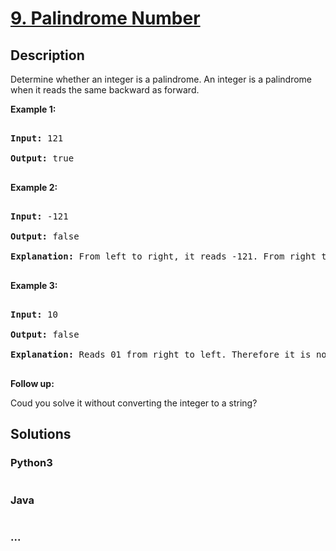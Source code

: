 # [9. Palindrome Number](https://leetcode.com/problems/palindrome-number)

## Description
<p>Determine whether an integer is a palindrome. An integer&nbsp;is&nbsp;a&nbsp;palindrome when it&nbsp;reads the same backward as forward.</p>



<p><strong>Example 1:</strong></p>



<pre>

<strong>Input:</strong> 121

<strong>Output:</strong> true

</pre>



<p><strong>Example 2:</strong></p>



<pre>

<strong>Input:</strong> -121

<strong>Output:</strong> false

<strong>Explanation:</strong> From left to right, it reads -121. From right to left, it becomes 121-. Therefore it is not a palindrome.

</pre>



<p><strong>Example 3:</strong></p>



<pre>

<strong>Input:</strong> 10

<strong>Output:</strong> false

<strong>Explanation:</strong> Reads 01 from right to left. Therefore it is not a palindrome.

</pre>



<p><strong>Follow up:</strong></p>



<p>Coud you solve&nbsp;it without converting the integer to a string?</p>




## Solutions


<!-- tabs:start -->

### **Python3**

```python

```

### **Java**

```java

```

### **...**
```

```

<!-- tabs:end -->